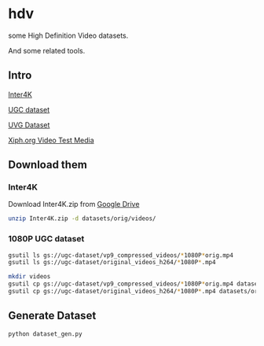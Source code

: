 # hdv

some High Definition Video datasets.

And some related tools.

## Intro

[Inter4K](https://alexandrosstergiou.github.io/datasets/Inter4K/index.html)

[UGC dataset](https://media.withyoutube.com/)

[UVG Dataset](https://ultravideo.fi/#testsequences)

[Xiph.org Video Test Media](https://media.xiph.org/video/derf/)

## Download them

### Inter4K

Download Inter4K.zip from [Google Drive](https://tinyurl.com/inter4KUHD)

```sh
unzip Inter4K.zip -d datasets/orig/videos/
```

### 1080P UGC dataset

```sh
gsutil ls gs://ugc-dataset/vp9_compressed_videos/*1080P*orig.mp4
gsutil ls gs://ugc-dataset/original_videos_h264/*1080P*.mp4

mkdir videos
gsutil cp gs://ugc-dataset/vp9_compressed_videos/*1080P*orig.mp4 datasets/orig/videos/
gsutil cp gs://ugc-dataset/original_videos_h264/*1080P*.mp4 datasets/orig/videos/
```

## Generate Dataset

```sh
python dataset_gen.py
```